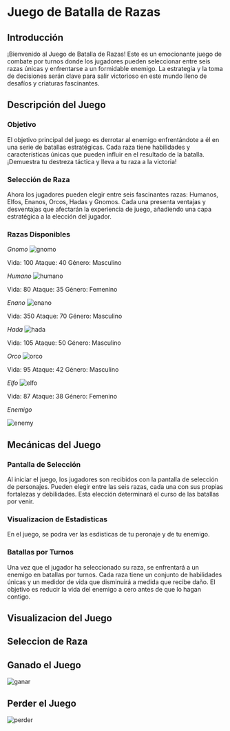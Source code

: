 # Juego de Batalla de Razas


## Introducción

¡Bienvenido al Juego de Batalla de Razas! Este es un emocionante juego de combate por turnos donde los jugadores pueden seleccionar entre seis razas únicas y enfrentarse a un formidable enemigo. La estrategia y la toma de decisiones serán clave para salir victorioso en este mundo lleno de desafíos y criaturas fascinantes.

## Descripción del Juego

### Objetivo

El objetivo principal del juego es derrotar al enemigo enfrentándote a él en una serie de batallas estratégicas. Cada raza tiene habilidades y características únicas que pueden influir en el resultado de la batalla. ¡Demuestra tu destreza táctica y lleva a tu raza a la victoria!

### Selección de Raza

Ahora los jugadores pueden elegir entre seis fascinantes razas: Humanos, Elfos, Enanos, Orcos, Hadas y Gnomos. Cada una presenta ventajas y desventajas que afectarán la experiencia de juego, añadiendo una capa estratégica a la elección del jugador.

### Razas Disponibles

*Gnomo*
![gnomo](https://github.com/brihuaa/PracticaJava/assets/123450151/d499d2cc-602e-483e-ae2b-b7b1a702d7c2)

Vida: 100
Ataque: 40
Género: Masculino

*Humano*
![humano](https://github.com/brihuaa/PracticaJava/assets/123450151/56d88385-9c06-4f9c-9802-baff74ab8563)

Vida: 80
Ataque: 35
Género: Femenino

*Enano*
![enano](https://github.com/brihuaa/PracticaJava/assets/123450151/3dc28d95-99e6-41d8-b5a0-c287a49df4a5)

Vida: 350
Ataque: 70
Género: Masculino

*Hada*
![hada](https://github.com/brihuaa/PracticaJava/assets/123450151/9d73e17e-7e7f-4061-9e8b-a043434eccf5)

Vida: 105
Ataque: 50
Género: Masculino

*Orco*
![orco](https://github.com/brihuaa/PracticaJava/assets/123450151/1bc67f9f-f421-48e7-ac47-af1a758b2b53)

Vida: 95
Ataque: 42
Género: Masculino

*Elfo*
![elfo](https://github.com/brihuaa/PracticaJava/assets/123450151/55bf3ae3-024e-47ed-ba76-03abda1bccde)

Vida: 87
Ataque: 38
Género: Femenino

*Enemigo*

![enemy](https://github.com/brihuaa/PracticaJava/assets/123450151/0058f259-1147-471a-99ef-9b29d864e311)

## Mecánicas del Juego
### Pantalla de Selección

Al iniciar el juego, los jugadores son recibidos con la pantalla de selección de personajes. Pueden elegir entre las seis razas, cada una con sus propias fortalezas y debilidades. Esta elección determinará el curso de las batallas por venir.

### Visualizacion de Estadisticas

En el juego, se podra ver las esdisticas de tu peronaje y de tu enemigo.

### Batallas por Turnos
Una vez que el jugador ha seleccionado su raza, se enfrentará a un enemigo en batallas por turnos. Cada raza tiene un conjunto de habilidades únicas y un medidor de vida que disminuirá a medida que recibe daño. El objetivo es reducir la vida del enemigo a cero antes de que lo hagan contigo.

## Visualizacion del Juego

## Seleccion de Raza

## Ganado el Juego
![ganar](https://github.com/brihuaa/PracticaJava/assets/123450151/b3f9d5e6-ef03-48de-9162-fa481f71d469)

## Perder el Juego
![perder](https://github.com/brihuaa/PracticaJava/assets/123450151/4bce23cb-da79-4429-979a-76908b02c3af)

